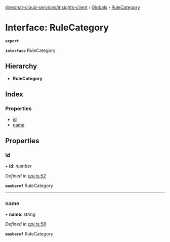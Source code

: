 [@redhat-cloud-services/insights-client](../README.md) › [Globals](../globals.md) › [RuleCategory](rulecategory.md)

# Interface: RuleCategory

**`export`** 

**`interface`** RuleCategory

## Hierarchy

* **RuleCategory**

## Index

### Properties

* [id](rulecategory.md#id)
* [name](rulecategory.md#name)

## Properties

###  id

• **id**: *number*

*Defined in [api.ts:52](https://github.com/RedHatInsights/javascript-clients/blob/master/packages/insights/api.ts#L52)*

**`memberof`** RuleCategory

___

###  name

• **name**: *string*

*Defined in [api.ts:58](https://github.com/RedHatInsights/javascript-clients/blob/master/packages/insights/api.ts#L58)*

**`memberof`** RuleCategory
